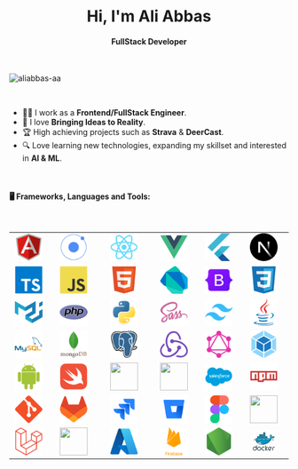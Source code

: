 <h1 align="center">Hi, I'm Ali Abbas</h1>
<h4 align="center">FullStack Developer</h4>

<br/>

<p align="center"> 

<img src="https://komarev.com/ghpvc/?username=aliabbas-aa&label=Profile%20views&color=0e75b6&style=flat" alt="aliabbas-aa" /> </p>

<br/>

- 👨‍💻 I work as a **Frontend/FullStack Engineer**.
- 💬 I love **Bringing Ideas to Reality**.
- 🏆 High achieving projects such as **Strava** & **DeerCast**.
- 🔍 Love learning new technologies, expanding my skillset and interested in **AI & ML**.

<br/>

<h4 align="left">🖥 Frameworks, Languages and Tools:</h4>

<br/>

<table align="center"> 
    <tr>
        <td align="center" width="96">
            <a href="https://angular.io/" target="_blank" rel="noreferrer"> <img src="https://raw.githubusercontent.com/devicons/devicon/master/icons/angularjs/angularjs-original.svg" width="50" height="50"/></a>
        </td>
        <td align="center" width="96">
            <a href="https://ionicframework.com/" target="_blank" rel="noreferrer"> <img src="https://raw.githubusercontent.com/devicons/devicon/master/icons/ionic/ionic-original.svg" width="50" height="50"/></a>
        </td>
        <td align="center" width="96">
            <a href="https://react.dev/" target="_blank" rel="noreferrer"> <img src="https://raw.githubusercontent.com/devicons/devicon/master/icons/react/react-original.svg" width="50" height="50"/></a>
        </td>
        <td align="center" width="96">
            <a href="https://vuejs.org/" target="_blank" rel="noreferrer"> <img src="https://raw.githubusercontent.com/devicons/devicon/master/icons/vuejs/vuejs-original.svg" width="50" height="50"/></a>
        </td>
        <td align="center" width="96">
            <a href="https://flutter.dev/" target="_blank" rel="noreferrer"> <img src="https://raw.githubusercontent.com/devicons/devicon/master/icons/flutter/flutter-original.svg" width="50" height="50"/></a>
        </td>
        <td align="center" width="96">
            <a href="https://nextjs.org/" target="_blank" rel="noreferrer"> <img src="https://raw.githubusercontent.com/devicons/devicon/master/icons/nextjs/nextjs-original.svg" style="color: white" width="50" height="50"/></a>
        </td>
    </tr>
    <tr>
        <td align="center" width="96">
            <a href="https://www.typescriptlang.org/" target="_blank" rel="noreferrer"> <img src="https://raw.githubusercontent.com/devicons/devicon/master/icons/typescript/typescript-original.svg" width="50" height="50"/></a>
        </td>
        <td align="center" width="96">
            <a href="https://developer.mozilla.org/en-US/docs/Web/JavaScript" target="_blank" rel="noreferrer"> <img src="https://raw.githubusercontent.com/devicons/devicon/master/icons/javascript/javascript-original.svg" width="50" height="50"/></a>
        </td>
        <td align="center" width="96">
            <a href="https://developer.mozilla.org/en-US/docs/Glossary/HTML5" target="_blank" rel="noreferrer"> <img src="https://raw.githubusercontent.com/devicons/devicon/master/icons/html5/html5-original.svg" width="50" height="50"/></a>
        </td>
        <td align="center" width="96">
            <a href="https://dart.dev/" target="_blank" rel="noreferrer"> <img src="https://raw.githubusercontent.com/devicons/devicon/master/icons/dart/dart-original.svg" width="50" height="50"/></a>
        </td>
        <td align="center" width="96">
            <a href="https://getbootstrap.com/" target="_blank" rel="noreferrer"> <img src="https://raw.githubusercontent.com/devicons/devicon/master/icons/bootstrap/bootstrap-original.svg" width="50" height="50"/></a>
        </td>
        <td align="center" width="96">
            <a href="https://www.w3.org/Style/CSS/Overview.en.html" target="_blank" rel="noreferrer"> <img src="https://raw.githubusercontent.com/devicons/devicon/master/icons/css3/css3-original.svg" style="color: white" width="50" height="50"/></a>
        </td>
    </tr>
    <tr>
        <td align="center" width="96">
            <a href="https://mui.com/material-ui/" target="_blank" rel="noreferrer"> <img src="https://raw.githubusercontent.com/devicons/devicon/master/icons/materialui/materialui-original.svg" width="50" height="50"/></a>
        </td>
        <td align="center" width="96">
            <a href="https://www.php.net/" target="_blank" rel="noreferrer"> <img src="https://raw.githubusercontent.com/devicons/devicon/master/icons/php/php-original.svg" width="50" height="50"/></a>
        </td>
        <td align="center" width="96">
            <a href="https://www.python.org/" target="_blank" rel="noreferrer"> <img src="https://raw.githubusercontent.com/devicons/devicon/master/icons/python/python-original.svg" width="50" height="50"/></a>
        </td>
        <td align="center" width="96">
            <a href="https://sass-lang.com/" target="_blank" rel="noreferrer"> <img src="https://raw.githubusercontent.com/devicons/devicon/master/icons/sass/sass-original.svg" width="50" height="50"/></a>
        </td>
        <td align="center" width="96">
            <a href="https://tailwindcss.com/" target="_blank" rel="noreferrer"> <img src="https://raw.githubusercontent.com/devicons/devicon/master/icons/tailwindcss/tailwindcss-original.svg" width="50" height="50"/></a>
        </td>
        <td align="center" width="96">
            <a href="https://www.java.com/en/" target="_blank" rel="noreferrer"> <img src="https://raw.githubusercontent.com/devicons/devicon/master/icons/java/java-original.svg" style="color: white" width="50" height="50"/></a>
        </td>
    </tr>
    <tr>
        <td align="center" width="96">
            <a href="https://www.mysql.com/" target="_blank" rel="noreferrer"> <img src="https://raw.githubusercontent.com/devicons/devicon/master/icons/mysql/mysql-original-wordmark.svg" width="50" height="50"/></a>
        </td>
        <td align="center" width="96">
            <a href="https://www.mongodb.com/" target="_blank" rel="noreferrer"> <img src="https://raw.githubusercontent.com/devicons/devicon/master/icons/mongodb/mongodb-original-wordmark.svg" width="50" height="50"/></a>
        </td>
        <td align="center" width="96">
            <a href="https://www.postgresql.org/" target="_blank" rel="noreferrer"> <img src="https://raw.githubusercontent.com/devicons/devicon/master/icons/postgresql/postgresql-original.svg" width="50" height="50"/></a>
        </td>
        <td align="center" width="96">
            <a href="https://redux.js.org/" target="_blank" rel="noreferrer"> <img src="https://raw.githubusercontent.com/devicons/devicon/master/icons/redux/redux-original.svg" width="50" height="50"/></a>
        </td>
        <td align="center" width="96">
            <a href="https://graphql.org/" target="_blank" rel="noreferrer"> <img src="https://raw.githubusercontent.com/devicons/devicon/master/icons/graphql/graphql-plain.svg" width="50" height="50"/></a>
        </td>
        <td align="center" width="96">
            <a href="https://webpack.js.org/" target="_blank" rel="noreferrer"> <img src="https://raw.githubusercontent.com/devicons/devicon/master/icons/webpack/webpack-original.svg" style="color: white" width="50" height="50"/></a>
        </td>
    </tr>
        <tr>
        <td align="center" width="96">
            <a href="https://developer.android.com/" target="_blank" rel="noreferrer"> <img src="https://raw.githubusercontent.com/devicons/devicon/master/icons/android/android-plain.svg" width="50" height="50"/></a>
        </td>
        <td align="center" width="96">
            <a href="https://developer.apple.com/swift/" target="_blank" rel="noreferrer"> <img src="https://raw.githubusercontent.com/devicons/devicon/master/icons/swift/swift-original.svg" width="50" height="50"/></a>
        </td>
        <td align="center" width="96">
            <a href="https://cordova.apache.org/" target="_blank" rel="noreferrer"> <img src="https://www.vectorlogo.zone/logos/apache_cordova/apache_cordova-icon.svg" width="50" height="50"/></a>
        </td>
        <td align="center" width="96">
            <a href="https://capacitorjs.com/" target="_blank" rel="noreferrer"> <img src="https://seeklogo.com/images/C/capacitor-logo-DF3634DD70-seeklogo.com.png" width="50" height="50"/></a>
        </td>
        <td align="center" width="96">
            <a href="https://www.salesforce.com/" target="_blank" rel="noreferrer"> <img src="https://raw.githubusercontent.com/devicons/devicon/master/icons/salesforce/salesforce-original.svg" width="50" height="50"/></a>
        </td>
        <td align="center" width="96">
            <a href="https://www.npmjs.com/" target="_blank" rel="noreferrer"> <img src="https://raw.githubusercontent.com/devicons/devicon/master/icons/npm/npm-original-wordmark.svg" style="color: white" width="50" height="50"/></a>
        </td>
    </tr>
    <tr>
        <td align="center" width="96">
            <a href="https://github.com/" target="_blank" rel="noreferrer"> <img src="https://raw.githubusercontent.com/devicons/devicon/master/icons/git/git-original.svg" width="50" height="50"/></a>
        </td>
        <td align="center" width="96">
            <a href="https://about.gitlab.com/" target="_blank" rel="noreferrer"> <img src="https://raw.githubusercontent.com/devicons/devicon/master/icons/gitlab/gitlab-original.svg" width="50" height="50"/></a>
        </td>
        <td align="center" width="96">
            <a href="https://www.atlassian.com/jira" target="_blank" rel="noreferrer"> <img src="https://raw.githubusercontent.com/devicons/devicon/master/icons/jira/jira-original.svg" width="50" height="50"/></a>
        </td>
        <td align="center" width="96">
            <a href="https://bitbucket.org/" target="_blank" rel="noreferrer"> <img src="https://raw.githubusercontent.com/devicons/devicon/master/icons/bitbucket/bitbucket-original.svg" width="50" height="50"/></a>
        </td>
        <td align="center" width="96">
            <a href="https://www.figma.com/" target="_blank" rel="noreferrer"> <img src="https://raw.githubusercontent.com/devicons/devicon/master/icons/figma/figma-original.svg" width="50" height="50"/></a>
        </td>
        <td align="center" width="96">
            <a href="https://adobexdplatform.com/" target="_blank" rel="noreferrer"> <img src="https://seeklogo.com/images/A/adobe-xd-logo-39468DE5D4-seeklogo.com.png" style="color: white" width="50" height="50"/></a>
        </td>
    </tr>
    <tr>
        <td align="center" width="96">
            <a href="https://laravel.com/" target="_blank" rel="noreferrer"> <img src="https://raw.githubusercontent.com/devicons/devicon/master/icons/laravel/laravel-original.svg" width="50" height="50"/></a>
        </td>
        <td align="center" width="96">
            <a href="https://aws.amazon.com/" target="_blank" rel="noreferrer"> <img src="https://skillicons.dev/icons?i=aws" width="50" height="50"/></a>
        </td>
        <td align="center" width="96">
            <a href="https://azure.microsoft.com/en-us" target="_blank" rel="noreferrer"> <img src="https://raw.githubusercontent.com/devicons/devicon/master/icons/azure/azure-original.svg" width="50" height="50"/></a>
        </td>
        <td align="center" width="96">
            <a href="https://firebase.google.com/" target="_blank" rel="noreferrer"> <img src="https://raw.githubusercontent.com/devicons/devicon/master/icons/firebase/firebase-plain-wordmark.svg" width="50" height="50"/></a>
        </td>
        <td align="center" width="96">
            <a href="https://nodejs.org/en" target="_blank" rel="noreferrer"> <img src="https://raw.githubusercontent.com/devicons/devicon/master/icons/nodejs/nodejs-original.svg" width="50" height="50"/></a>
        </td>
        <td align="center" width="96">
            <a href="https://www.docker.com/" target="_blank" rel="noreferrer"> <img src="https://raw.githubusercontent.com/devicons/devicon/master/icons/docker/docker-original-wordmark.svg" alt="docker" width="40" height="40"/></a>
        </td>
    </tr>
</table>

<br/>
